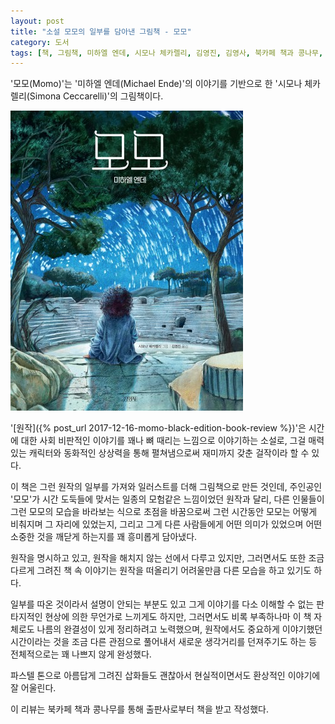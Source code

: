```yaml
---
layout: post
title: "소설 모모의 일부를 담아낸 그림책 - 모모"
category: 도서
tags: [책, 그림책, 미하엘 엔데, 시모나 체카렐리, 김영진, 김영사, 북카페 책과 콩나무, 서평]
---
```


'모모(Momo)'는
'미하엘 엔데(Michael Ende)'의 이야기를 기반으로 한
'시모나 체카렐리(Simona Ceccarelli)'의 그림책이다.

![표지](/images/book/momo-picture-book.jpg)

'[원작]({% post_url 2017-12-16-momo-black-edition-book-review %})'은
시간에 대한 사회 비판적인 이야기를
꽤나 뼈 때리는 느낌으로 이야기하는 소설로,
그걸 매력있는 캐릭터와
동화적인 상상력을 통해 펼쳐냄으로써
재미까지 갖춘 걸작이라 할 수 있다.

이 책은 그런 원작의 일부를 가져와 일러스트를 더해 그림책으로 만든 것인데,
주인공인 '모모'가 시간 도둑들에 맞서는 일종의 모험같은 느낌이었던 원작과 달리,
다른 인물들이 그런 모모의 모습을 바라보는 식으로 초점을 바꿈으로써
그런 시간동안 모모는 어떻게 비춰지며 그 자리에 있었는지,
그리고 그게 다른 사람들에게 어떤 의미가 있었으며
어떤 소중한 것을 깨닫게 하는지를 꽤 흥미롭게 담아냈다.

원작을 명시하고 있고,
원작을 해치지 않는 선에서 다루고 있지만,
그러면서도 또한 조금 다르게 그려진 책 속 이야기는
원작을 떠올리기 어려울만큼 다른 모습을 하고 있기도 하다.

일부를 따온 것이라서 설명이 안되는 부분도 있고
그게 이야기를 다소 이해할 수 없는 판타지적인 현상에 의한 무언가로 느끼게도 하지만,
그러면서도 비록 부족하나마 이 책 자체로도 나름의 완결성이 있게 정리하려고 노력했으며,
원작에서도 중요하게 이야기했던 시간이라는 것을
조금 다른 관점으로 풀어내서 새로운 생각거리를 던져주기도 하는 등
전체적으로는 꽤 나쁘지 않게 완성했다.

파스텔 톤으로 아름답게 그려진 삽화들도 괜찮아서
현실적이면서도 환상적인 이야기에 잘 어울린다.



<div class="im im-info">
이 리뷰는 북카페 책과 콩나무를 통해 출판사로부터 책을 받고 작성했다.
</div>
